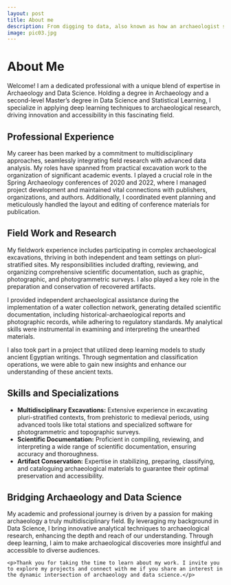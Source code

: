 ```yaml
---
layout: post
title: About me
description: From digging to data, also known as how an archaeologist stepped into data science.
image: pic03.jpg
---
```


<h1>About Me</h1>
<p>Welcome! I am a dedicated professional with a unique blend of expertise in Archaeology and Data Science. Holding a degree in Archaeology and a second-level Master’s degree in Data Science and Statistical Learning, I specialize in applying deep learning techniques to archaeological research, driving innovation and accessibility in this fascinating field.</p>

<h2>Professional Experience</h2>
<p>My career has been marked by a commitment to multidisciplinary approaches, seamlessly integrating field research with advanced data analysis. My roles have spanned from practical excavation work to the organization of significant academic events. I played a crucial role in the Spring Archaeology conferences of 2020 and 2022, where I managed project development and maintained vital connections with publishers, organizations, and authors. Additionally, I coordinated event planning and meticulously handled the layout and editing of conference materials for publication.</p>

<h2>Field Work and Research</h2>
<p>My fieldwork experience includes participating in complex archaeological excavations, thriving in both independent and team settings on pluri-stratified sites. My responsibilities included drafting, reviewing, and organizing comprehensive scientific documentation, such as graphic, photographic, and photogrammetric surveys. I also played a key role in the preparation and conservation of recovered artifacts.</p>

<p>I provided independent archaeological assistance during the implementation of a water collection network, generating detailed scientific documentation, including historical-archaeological reports and photographic records, while adhering to regulatory standards. My analytical skills were instrumental in examining and interpreting the unearthed materials.</p>

<p>I also took part in a project that utilized deep learning models to study ancient Egyptian writings. Through segmentation and classification operations, we were able to gain new insights and enhance our understanding of these ancient texts.</p>

<h2>Skills and Specializations</h2>
<ul>
<li><strong>Multidisciplinary Excavations:</strong> Extensive experience in excavating pluri-stratified contexts, from prehistoric to medieval periods, using advanced tools like total stations and specialized software for photogrammetric and topographic surveys.</li>
<li><strong>Scientific Documentation:</strong> Proficient in compiling, reviewing, and interpreting a wide range of scientific documentation, ensuring accuracy and thoroughness.</li>
<li><strong>Artifact Conservation:</strong> Expertise in stabilizing, preparing, classifying, and cataloguing archaeological materials to guarantee their optimal preservation and accessibility.</li>
</ul>

<h2>Bridging Archaeology and Data Science</h2>
    <p>My academic and professional journey is driven by a passion for making archaeology a truly multidisciplinary field. By leveraging my background in Data Science, I bring innovative analytical techniques to archaeological research, enhancing the depth and reach of our understanding. Through deep learning, I aim to make archaeological discoveries more insightful and accessible to diverse audiences.</p>

    <p>Thank you for taking the time to learn about my work. I invite you to explore my projects and connect with me if you share an interest in the dynamic intersection of archaeology and data science.</p>
